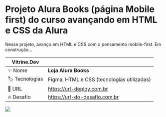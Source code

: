 # Projeto Alura Books (página Mobile first) do curso avançando em HTML e CSS da Alura
<p>Nesse projeto, avanço em HTML e CSS com o pensamento mobile-first. Em construção...<p>


| Vitrine.Dev |     |
| ------------| --- |
| :sparkles: Nome        | **Loja Alura Books**
| :label: Tecnologias | Figma, HTML e CSS (tecnologias utilizadas)
| :rocket: URL         | https://url-deploy.com.br
| :fire: Desafio     | https://url-do-desafio.com.br

<!-- Inserir imagem com a #vitrinedev ao final do link -->
![](https://via.placeholder.com/1200x500.png?text=imagem+lindona+do+meu+projeto#vitrinedev)

